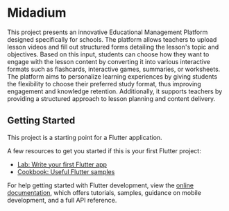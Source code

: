 # Midadium

This project presents an innovative Educational Management Platform designed specifically for
schools. The platform allows teachers to upload lesson videos and fill out structured
forms detailing the lesson's topic and objectives. Based on this input, students can choose
how they want to engage with the lesson content by converting it into various interactive
formats such as flashcards, interactive games, summaries, or worksheets.
The platform aims to personalize learning experiences by giving students the flexibility to
choose their preferred study format, thus improving engagement and knowledge
retention. Additionally, it supports teachers by providing a structured approach to lesson
planning and content delivery.

## Getting Started

This project is a starting point for a Flutter application.

A few resources to get you started if this is your first Flutter project:

- [Lab: Write your first Flutter app](https://docs.flutter.dev/get-started/codelab)
- [Cookbook: Useful Flutter samples](https://docs.flutter.dev/cookbook)

For help getting started with Flutter development, view the
[online documentation](https://docs.flutter.dev/), which offers tutorials,
samples, guidance on mobile development, and a full API reference.
